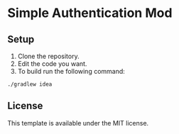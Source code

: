 # Simple Authentication Mod

## Setup

1. Clone the repository.
2. Edit the code you want.
3. To build run the following command:

```
./gradlew idea
```

## License

This template is available under the MIT license.

